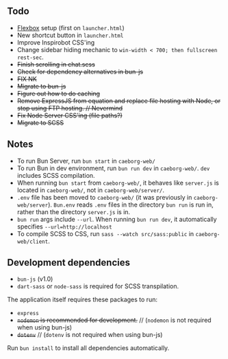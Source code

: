 ## Todo
* [Flexbox](https://www.youtube.com/watch?v=fYq5PXgSsbE) setup (first on `launcher.html`)
* New shortcut button in `launcher.html`
* Improve Inspirobot CSS'ing
* Change sidebar hiding mechanic to `win-width < 700; then fullscreen rest-sec`.
* ~~Finish scrolling in chat.scss~~
* ~~Check for dependency alternatives in bun-js~~
* ~~FIX NK~~
* ~~Migrate to bun-js~~
* ~~Figure out how to do caching~~
* ~~Remove ExpressJS from equation and replace file hosting with Node, or stop using FTP hosting. // Nevermind~~
* ~~Fix Node Server CSS'ing (file paths?)~~
* ~~Migrate to SCSS~~

## Notes
* To run Bun Server, run `bun start` in `caeborg-web/`
* To run Bun in dev environment, run `bun run dev` in `caeborg-web/`. `dev` includes SCSS compilation.
* When running `bun start` from `caeborg-web/`, it behaves like `server.js` is located in `caeborg-web/`, not in `caeborg-web/server/`.
* `.env` file has been moved to `caeborg-web/` (it was previously in `caeborg-web/server`). `Bun.env` reads `.env` files in the directory `bun run` is run in, rather than the directory `server.js` is in.
* `bun run` args include `--url`. When running `bun run dev`, it automatically specifies `--url=http://localhost`
* To compile SCSS to CSS, run `sass --watch src/sass:public` in `caeborg-web/client`.

## Development dependencies
* `bun-js` (v1.0)
* `dart-sass` or `node-sass` is required for SCSS transpilation.

The application itself requires these packages to run:
* `express`
* ~~`nodemon` is recommended for development.~~ // (`nodemon` is not required when using bun-js)
* ~~`dotenv`~~ // (`dotenv` is not required when using bun-js)

Run `bun install` to install all dependencies automatically.
